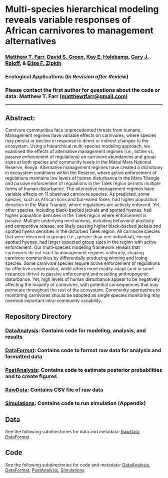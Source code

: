 # Multi-species hierarchical modeling reveals variable responses of African carnivores to management alternatives

### [Matthew T. Farr](https://farrmt.github.io/), [David S. Green](https://inr.oregonstate.edu/people/david-green), [Kay E. Holekamp](http://www.holekamplab.org/), [Gary J. Roloff](https://www.afwelsite.com/), & [Elise F. Zipkin](https://msu.edu/user/ezipkin/)

### Ecological Applications (*In Revision after Review*)

### Please contact the first author for questions about the code or data: Matthew T. Farr (matthewtfarr@gmail.com)
__________________________________________________________________________________________________________________________________________

## Abstract: 
Carnivore communities face unprecedented threats from humans. Management regimes have variable effects on carnivores, where species may persist or decline in response to direct or indirect changes to the ecosystem. Using a hierarchical multi-species modeling approach, we examined the effects of alternative management regimes (i.e., active vs. passive enforcement of regulations) on carnivore abundances and group sizes at both species and community levels in the Masai Mara National Reserve, Kenya. Alternative management regimes have created a dichotomy in ecosystem conditions within the Reserve, where active enforcement of regulations maintains low levels of human disturbance in the Mara Triangle and passive enforcement of regulations in the Talek region permits multiple forms of human disturbance. The alternative management regimes have variable effects on 11 observed carnivore species. As predicted, some species, such as African lions and bat-eared foxes, had higher population densities in the Mara Triangle, where regulations are actively enforced. Yet, other species, including black-backed jackals and spotted hyenas, had higher population densities in the Talek region where enforcement is passive. Multiple underlying mechanisms, including behavioral plasticity and competitive release, are likely causing higher black-backed jackals and spotted hyena densities in the disturbed Talek region. All carnivore species that were observed in groups (i.e., greater than one individual), except spotted hyenas, had larger expected group sizes in the region with active enforcement. Our multi-species modeling framework reveals that carnivores do not react to management regimes uniformly, shaping carnivore communities by differentially producing winning and losing species. Some carnivore species require active enforcement of regulations for effective conservation, while others more readily adapt (and in some instances thrive) to passive enforcement and resulting anthropogenic disturbance. Yet, high levels of human disturbance appear to be negatively affecting the majority of carnivores, with potential consequences that may permeate throughout the rest of the ecosystem. Community approaches to monitoring carnivores should be adopted as single species monitoring may overlook important intra-community variability.

## Repository Directory
### [DataAnalysis](https://github.com/farrmt/HMSDS/tree/master/DataAnalysis): Contains code for modeling, analysis, and results
### [DataFormat](https://github.com/farrmt/HMSDS/tree/master/DataFormat): Contains code to format raw data for analysis and formatted data
### [PostAnalysis](https://github.com/farrmt/HMSDS/tree/master/PostAnalysis): Contains code to estimate posterior probabilities and to create figures
### [RawData](https://github.com/farrmt/HMSDS/tree/master/RawData): Contains CSV file of raw data
### [Simulations](https://github.com/farrmt/HMSDS/tree/master/Simulations): Contains code to run simulation (Appendix)

## Data
See the following subdirectories for data and metadata: [RawData](https://github.com/farrmt/HMSDS/tree/master/RawData), [DataFormat](https://github.com/farrmt/HMSDS/tree/master/DataFormat)

## Code
See the following subdirectories for code and metadata: [DataAnalysis](https://github.com/farrmt/HMSDS/tree/master/DataAnalysis), [DataFormat](https://github.com/farrmt/HMSDS/tree/master/DataFormat), [PostAnalysis](https://github.com/farrmt/HMSDS/tree/master/PostAnalysis), [Simulations](https://github.com/farrmt/HMSDS/tree/master/Simulations)



